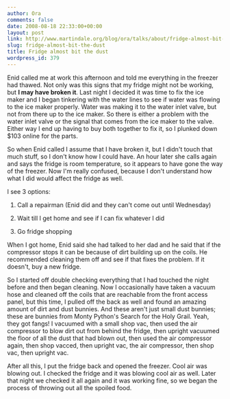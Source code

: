 ```yaml
---
author: Ora
comments: false
date: 2008-08-18 22:33:00+00:00
layout: post
link: http://www.martindale.org/blog/ora/talks/about/fridge-almost-bit-the-dust
slug: fridge-almost-bit-the-dust
title: Fridge almost bit the dust
wordpress_id: 379
---
```


Enid called me at work this afternoon and told me everything in the freezer had thawed.  Not only was this signs that my fridge might not be working, but **I may have broken it**. Last night I decided it was time to fix the ice maker and I began tinkering with the water lines to see if water was flowing to the ice maker properly. Water was making it to the water inlet valve, but not from there up to the ice maker. So there is either a problem with the water inlet valve or the signal that comes from the ice maker to the valve. Either way I end up having to buy both together to fix it, so I plunked down $103 online for the parts.  
  
So when Enid called I assume that I have broken it, but I didn't touch that much stuff, so I don't know how I could have. An hour later she calls again and says the fridge is room temperature, so it appears to have gone the way of the freezer. Now I'm really confused, because I don't understand how what I did would affect the fridge as well.  
  
I see 3 options:

  

  1. Call a repairman (Enid did and they can't come out until Wednesday)
  

  2. Wait till I get home and see if I can fix whatever I did
  

  3. Go fridge shopping
  
  
When I got home, Enid said she had talked to her dad and he said that if the compressor stops it can be because of dirt building up on the coils. He recommended cleaning them off and see if that fixes the problem. If it doesn't, buy a new fridge.  
  
So I started off double checking everything that I had touched the night before and then began cleaning. Now I occasionally have taken a vacuum hose and cleaned off the coils that are reachable from the front access panel, but this time, I pulled off the back as well and found an amazing amount of dirt and dust bunnies. And these aren't just small dust bunnies; these are bunnies from Monty Python's Search for the Holy Grail. Yeah, they got fangs! I vacuumed with a small shop vac, then used the air compressor to blow dirt out from behind the fridge, then upright vacuumed the floor of all the dust that had blown out, then used the air compressor again, then shop vacced, then upright vac, the air compressor, then shop vac, then upright vac.  
  
After all this, I put the fridge back and opened the freezer. Cool air was blowing out. I checked the fridge and it was blowing cool air as well. Later that night we checked it all again and it was working fine, so we began the process of throwing out all the spoiled food.
